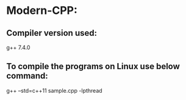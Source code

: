 # Modern-CPP:

## Compiler version used: 
g++ 7.4.0

## To compile the programs on Linux use below command: 
g++ –std=c++11 sample.cpp -lpthread
